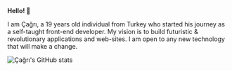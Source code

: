 **Hello! 🤖**

I am Çağrı, a 19 years old individual from Turkey who started his journey as a self-taught front-end developer. My vision is to build futuristic & revolutionary applications and web-sites. I am open to any new technology that will make a change.

![Çağrı's GitHub stats](https://github-readme-stats.vercel.app/api?username=cagriatalay&theme=dark&show_icons=true)
